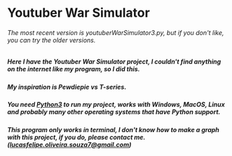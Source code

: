 # Youtuber War Simulator

###### The most recent version is youtuberWarSimulator3.py, but if you don't like, you can try the older versions.
##### Here I have the Youtuber War Simulator project, I couldn't find anything on the internet like my program, so I did this.
##### My inspiration is Pewdiepie vs T-series.
##### You need [Python3](https://python.org/) to run my project, works with Windows, MacOS, Linux and probably many other operating systems that have Python support.
##### This program only works in terminal, I don't know how to make a graph with this project, if you do, please contact me. (lucasfelipe.oliveira.souza7@gmail.com)
